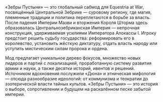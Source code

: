 «Зебры Пустыни» — это глобальный сабмод для Equestria at War, посвящённый Центральной Зебрике — суровому региону, где магия, племенные традиции и политика переплетаются в борьбе за власть. После падения Империи Мазви и вторжения Короля Шторма здесь образовалась Центральнозебриканская Империя — непрочная конструкция, удерживаемая усилиями Императора Алокассы I. Игроку предстоит решить судьбу государства: реформировать его в королевство, установить жёсткую диктатуру, отдать власть народу или уступить мистическим силам пророка и ордена.

Мод предлагает уникальное дерево фокусов, множество новых лидеров и партий с локализацией, проработанную систему развития армии и науки, а также десятки историй, ивентов и решений. Источником вдохновения послужили «Дюна» и этническая мифология — отсюда разнообразие идеологий: от коммунизма и теократии до эзотерической власти тайных культов. «Зебры Пустыни» — это история о выборе, сопротивлении и будущем на раскалённом песке забытой империи.
